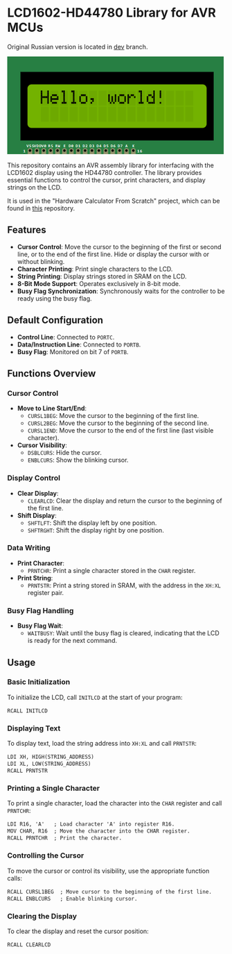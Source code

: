 # LCD1602-HD44780 Library for AVR MCUs

Original Russian version is located in [dev](https://github.com/igor-240340/LCD1602-HD44780-AVR/tree/dev) branch.

![](/docs/lcd1602.png)

This repository contains an AVR assembly library for interfacing with the LCD1602 display using the HD44780 controller. The library provides essential functions to control the cursor, print characters, and display strings on the LCD.

It is used in the "Hardware Calculator From Scratch" project, which can be found in [this](https://github.com/igor-240340/HardwareCalculatorFromScratch) repository.

## Features

- **Cursor Control**: Move the cursor to the beginning of the first or second line, or to the end of the first line. Hide or display the cursor with or without blinking.
- **Character Printing**: Print single characters to the LCD.
- **String Printing**: Display strings stored in SRAM on the LCD.
- **8-Bit Mode Support**: Operates exclusively in 8-bit mode.
- **Busy Flag Synchronization**: Synchronously waits for the controller to be ready using the busy flag.

## Default Configuration

- **Control Line**: Connected to `PORTC`.
- **Data/Instruction Line**: Connected to `PORTB`.
- **Busy Flag**: Monitored on bit 7 of `PORTB`.

## Functions Overview

### Cursor Control

- **Move to Line Start/End**:
  - `CURSL1BEG`: Move the cursor to the beginning of the first line.
  - `CURSL2BEG`: Move the cursor to the beginning of the second line.
  - `CURSL1END`: Move the cursor to the end of the first line (last visible character).
- **Cursor Visibility**:
  - `DSBLCURS`: Hide the cursor.
  - `ENBLCURS`: Show the blinking cursor.

### Display Control

- **Clear Display**: 
  - `CLEARLCD`: Clear the display and return the cursor to the beginning of the first line.
- **Shift Display**:
  - `SHFTLFT`: Shift the display left by one position.
  - `SHFTRGHT`: Shift the display right by one position.

### Data Writing

- **Print Character**: 
  - `PRNTCHR`: Print a single character stored in the `CHAR` register.
- **Print String**: 
  - `PRNTSTR`: Print a string stored in SRAM, with the address in the `XH:XL` register pair.

### Busy Flag Handling

- **Busy Flag Wait**:
  - `WAITBUSY`: Wait until the busy flag is cleared, indicating that the LCD is ready for the next command.

## Usage

### Basic Initialization

To initialize the LCD, call `INITLCD` at the start of your program:

```assembly
RCALL INITLCD
```

### Displaying Text

To display text, load the string address into `XH:XL` and call `PRNTSTR`:

```assembly
LDI XH, HIGH(STRING_ADDRESS)
LDI XL, LOW(STRING_ADDRESS)
RCALL PRNTSTR
```

### Printing a Single Character

To print a single character, load the character into the `CHAR` register and call `PRNTCHR`:

```assembly
LDI R16, 'A'   ; Load character 'A' into register R16.
MOV CHAR, R16  ; Move the character into the CHAR register.
RCALL PRNTCHR  ; Print the character.
```

### Controlling the Cursor

To move the cursor or control its visibility, use the appropriate function calls:

```assembly
RCALL CURSL1BEG  ; Move cursor to the beginning of the first line.
RCALL ENBLCURS   ; Enable blinking cursor.
```

### Clearing the Display

To clear the display and reset the cursor position:

```assembly
RCALL CLEARLCD
```